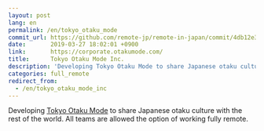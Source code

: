 ```yaml
---
layout: post
lang: en
permalink: /en/tokyo_otaku_mode
commit_url: https://github.com/remote-jp/remote-in-japan/commit/4db12e3f94c83b93653e3f331c5aa97aef7ed595
date:       2019-03-27 18:02:01 +0900
link:       https://corporate.otakumode.com/
title:      Tokyo Otaku Mode Inc.
description: 'Developing Tokyo Otaku Mode to share Japanese otaku culture with the rest of the world. All teams are allowed the option of working fully remote.'
categories: full_remote
redirect_from:
  - /en/tokyo_otaku_mode_inc
---
```


<p>Developing <a href="https://otakumode.com/">Tokyo Otaku Mode</a> to share Japanese otaku culture with the rest of the world. All teams are allowed the option of working fully remote.</p>
